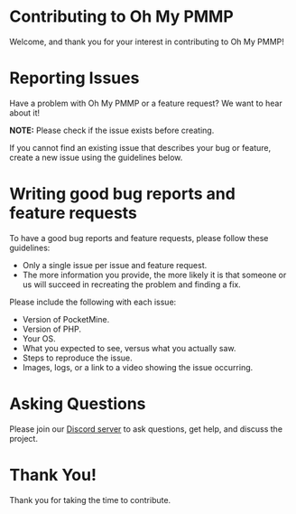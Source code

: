 # Contributing to Oh My PMMP

Welcome, and thank you for your interest in contributing to Oh My PMMP!

# Reporting Issues

Have a problem with Oh My PMMP or a feature request? We want to hear about it!

**NOTE:** Please check if the issue exists before creating.
 
If you cannot find an existing issue that describes your bug or feature, create a new issue using the guidelines below.

# Writing good bug reports and feature requests

To have a good bug reports and feature requests, please follow these guidelines:
- Only a single issue per issue and feature request.
- The more information you provide, the more likely it is that someone or us will succeed in recreating the problem and finding a fix.

Please include the following with each issue:
- Version of PocketMine.
- Version of PHP.
- Your OS.
- What you expected to see, versus what you actually saw.
- Steps to reproduce the issue.
- Images, logs, or a link to a video showing the issue occurring.

# Asking Questions

Please join our [Discord server](https://discord.gg/cEXW8uK6QA) to ask questions, get help, and discuss the project.

# Thank You!

Thank you for taking the time to contribute.
